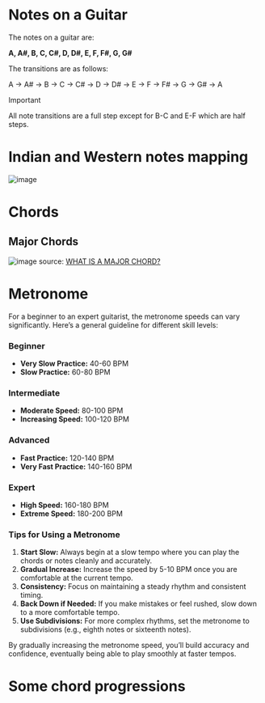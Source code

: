 # Notes on a Guitar

The notes on a guitar are:

**A, A#, B, C, C#, D, D#, E, F, F#, G, G#**

The transitions are as follows:

A -> A# -> B -> C -> C# -> D -> D# -> E -> F -> F# -> G -> G# -> A

>[!IMPORTANT]
> All note transitions are a full step except for B-C and E-F which are half steps.

# Indian and Western notes mapping

![image](https://github.com/SCK22/guitar/assets/19945546/9e8359ee-7045-4de3-ab31-1b1126d502a9)


# Chords
## Major Chords
![image](https://github.com/SCK22/guitar/assets/19945546/77ce713c-76b9-4840-93dc-37c2af14a763)
source: [WHAT IS A MAJOR CHORD?](https://www.fender.com/articles/chords/what-is-a-major-chord)

# Metronome
For a beginner to an expert guitarist, the metronome speeds can vary significantly. Here’s a general guideline for different skill levels:

### Beginner
- **Very Slow Practice:** 40-60 BPM
- **Slow Practice:** 60-80 BPM

### Intermediate
- **Moderate Speed:** 80-100 BPM
- **Increasing Speed:** 100-120 BPM

### Advanced
- **Fast Practice:** 120-140 BPM
- **Very Fast Practice:** 140-160 BPM

### Expert
- **High Speed:** 160-180 BPM
- **Extreme Speed:** 180-200 BPM

### Tips for Using a Metronome
1. **Start Slow:** Always begin at a slow tempo where you can play the chords or notes cleanly and accurately.
2. **Gradual Increase:** Increase the speed by 5-10 BPM once you are comfortable at the current tempo.
3. **Consistency:** Focus on maintaining a steady rhythm and consistent timing.
4. **Back Down if Needed:** If you make mistakes or feel rushed, slow down to a more comfortable tempo.
5. **Use Subdivisions:** For more complex rhythms, set the metronome to subdivisions (e.g., eighth notes or sixteenth notes).

By gradually increasing the metronome speed, you’ll build accuracy and confidence, eventually being able to play smoothly at faster tempos.

# Some chord progressions


